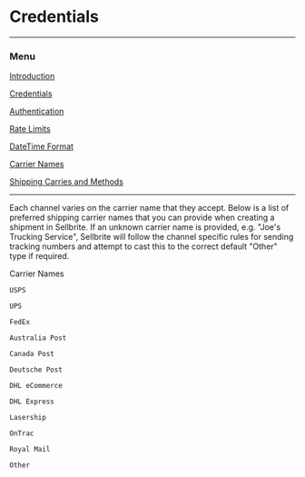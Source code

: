 # Credentials

---

### Menu

[Introduction](introduction)

[Credentials](credentials)

[Authentication](authentication)

[Rate Limits](rate-limits)

[DateTime Format](datetime-format)

[Carrier Names](carrier-names)

[Shipping Carries and Methods](shipping-carries)

---

Each channel varies on the carrier name that they accept. Below is a list of preferred shipping carrier names that you can provide when creating a shipment in Sellbrite. If an unknown carrier name is provided, e.g. "Joe's Trucking Service", Sellbrite will follow the channel specific rules for sending tracking numbers and attempt to cast this to the correct default "Other" type if required.

Carrier Names
```
USPS

UPS

FedEx

Australia Post

Canada Post

Deutsche Post

DHL eCommerce

DHL Express

Lasership

OnTrac

Royal Mail

Other

```
